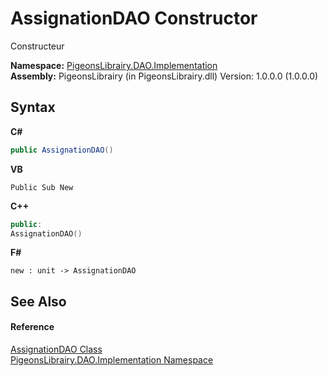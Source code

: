 # AssignationDAO Constructor 
 

Constructeur

**Namespace:**&nbsp;<a href="2adb8d34-aa58-66ac-cc9e-6d985aed23d8">PigeonsLibrairy.DAO.Implementation</a><br />**Assembly:**&nbsp;PigeonsLibrairy (in PigeonsLibrairy.dll) Version: 1.0.0.0 (1.0.0.0)

## Syntax

**C#**<br />
``` C#
public AssignationDAO()
```

**VB**<br />
``` VB
Public Sub New
```

**C++**<br />
``` C++
public:
AssignationDAO()
```

**F#**<br />
``` F#
new : unit -> AssignationDAO
```


## See Also


#### Reference
<a href="4d30f831-e2f5-48e3-c7b6-b421aa141686">AssignationDAO Class</a><br /><a href="2adb8d34-aa58-66ac-cc9e-6d985aed23d8">PigeonsLibrairy.DAO.Implementation Namespace</a><br />
